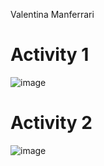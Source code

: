 Valentina Manferrari

# Activity 1
![image](https://user-images.githubusercontent.com/57778780/190696172-ccad93b3-c07c-427c-b967-9be432ccf617.png)
# Activity 2
![image](https://user-images.githubusercontent.com/57778780/190701745-747a2a1f-0e90-492b-85d6-29165ac3a4a9.png)
